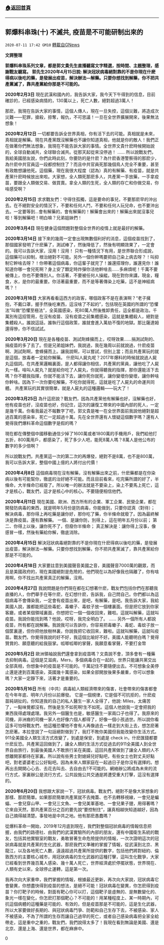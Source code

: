 ###  [:house:返回首頁](https://github.com/ourhimalayas/txt)
---

## 郭爆料串珠(十) 不滅共, 疫苗是不可能研制出來的
`2020-07-11 17:42 GM10` [轉載自GNews](https://gnews.org/zh-hant/260590/)

**文諤整理**

**郭爆料串珠系列文章，都是郭文貴先生直播聽寫文字精選，按時間、主題整理，感謝戰友聽寫。**
**郭先生2020年4月15日說: 解決冠狀病毒絕對靠的不是你現在什麽得病以後吃的藥，是發展出疫苗，解決辦法—解藥。只要你想找到解藥，你不把共產黨滅了，靠共產黨給你那是不可能的。**

**2020年2月3日**
現在武漢和國內的，我告訴大家，我今天下午得到的信息，目前確診的，已經感染病情的，130萬以上，死亡人數，絕對超過3萬人！

那麽，我現在告訴大家的事情，這個人傳人，現在一旦失控，這個災難，將造成次災難——犯罪，搶殺，掠奪，報仇，不可思議！一旦在全世界擴展開來，後果無法想象！

**2020年2月12日**
一切都要告訴全世界真相，你有活下去的可能。真相就是未來，真相就是解藥。現在共產黨既沒解藥也不讓你知道真相，他就是你的敵人！我們正在做著你們無法想象，我現在不能告訴大家的事情。全世界文貴什麽時候開始說的，全球自動滅共，全球聯合滅共。從那天起從來沒停過！
……
所以說戰友們，我給美國朋友說，你們此時此刻，你要防的是什麽？為什麽香港警察得的那麽少，為什麽中共官員這一段都控制住了？而且中共官員死那幾個鳥人完全不重要，甚至有政敵想讓他死。這個藥，現在我很大程度（認為）真的有解藥、有疫苗，就是共產黨什麽時候放出來啦。大家想，全人類死那麽多人，共產黨一手放藥，一手拿疫苗，要跟全人類做交易、做買賣。拿全人類的生死，全人類的存亡和你做交易，你啥感受啊？

**2020年2月15日**
求求戰友們：守得住孤獨，這是要命的事兒，不要那麽早的沖出去。在不絕對安全的情況下，不要和任何人鬥，不要和任何人玩兒命，也不要沖出去。一定要等到…會有解藥的，會有解藥的！解藥會出來的！解藥出來就沒事兒啦！等到解藥吧！明白嘛？兄弟姐妹們！

**2020年3月4日**
現在健身這個問題對整個全世界的疫情上就是最好的解藥。

**2020年3月14日**
接下來的幾周一定會出現無數個利好的消息，這個疫苗找到了，那個國家發明了什麽藥了，測試棒了，然後降低了，然後有明顯效果了，一定會的。我可以告訴大家，沒用！沒用！
只有一種情況下有用，是世界聯合形成說，這個藥可以抑制，根治絕對不可能。另外一個你幹嗎要把自己染上病去呀？！叫抑制它幹啥去呀？！你帶著這個病毒，你這輩子就完了！誰還搭理你，誰還見你！誰知道你哪一會兒死啊？身上安了顆定時炸彈你活他幹啥去……多麻煩呢！千萬不要被傳上，你也不要傳別人。你活著，不要被任何人操縱。現在對你來講，現金，糧食，水，是你的最重要。你活著最重要，而不是等著傳染上吃藥，這不是神經病嗎？！

**2020年3月18日**
大家再看看這西方的政客，哪個政客不是在表演啊？“老子擁抱，不戴口罩，握手然後吃東西，這沒啥了不起的”，包括現在英國的所謂的“恐懼法”叫做“恐懼至極法”，全英國感染，死80萬人然後推卸責任，這全都是政治。千萬別有這招管用，在沒有疫苗、沒有疫苗之前集體感染，這就是集體殺人，絕對是集體殺人。誰說這話，誰執行這個政策，誰就會進入萬劫不復的地獄。那比薩達姆還得慘，你不信試試。

**2020年3月20日**
現在是各種疫苗、測試劑蜂擁而上，哎呀效果……捐測試劑的、捐疫苗的多了去了。但是兄弟姐妹們，我說過，我在幾周以前就說過，什麽疫苗啊、測試劑啊，會蜂擁而上。讓我說啊，可以嘗試，但別上當；而且共產黨玩的就是這個，放毒者一定給你解藥。
什麽叫人屍丸呢？2017年爆料的時候就說過人屍丸這個詞。在共產黨邏輯裏面，是人都得讓你相信，共產黨的黨員，讓他吃了人屍丸一樣。啥叫人屍丸？就是給你吃了人屍丸，你就得聽我的指揮，那你還能活下去嗎？你不聽我指揮，你就不能活下去，讓你死你就死，讓你變壞你變壞，讓你幹啥你幹啥。因為下一次你要吃解藥，不吃你就得死，這就是吃了人屍丸的命運共同體。
共產黨玩的其實很簡單，就是人屍丸的這種邏輯——玩大了！

**2020年3月25日**
為什這麽說？戰友們，因為共產黨他有解藥也好，沒解藥也好，他有疫苗也好，沒疫苗也好，你記住，這次的讓復工帶來的中國內部的死人，一定是幾千萬。你看我最近不報數字了吧，郭文貴是唯一在全世界面前我說他絕對是超過百萬的感染率，死亡一定超過十萬。先在全世界還有人懷疑這個數字嗎？還有人覺得我們爆料革命這個數字是假的嗎？

現在都在傳整個中國移動通信少掉了1600萬或者1800萬的手機用戶，我們給他打五折，800萬用戶，都感染了，死了多少人吧，能死8萬人嗎？8萬人是他公布的數字的多少倍啊？

所以說戰友們，共產黨這一次的第二次的再爆發，絕對不是8萬，也不是800萬，我可以告訴大家，整個中國上億的人將付出代價！

**2020年4月8日**
這個病毒現在沒有解藥，沒有解藥出來之前，什麽藥都是在你染病以後有可能幫你，徹底的治好絕不可能。而且目前看來，吃完藥所謂的好了，半條命，大半條命已經廢了。所以唯一的辦法就是不要染上，染上不要馬上死亡，這才是核心，戰友們，這才是核心中的核心。不要隨便相信他們。

**2020年4月11日**
現在美國、歐洲、西方所有的企業、軍工企業、民營企業，都在開發防病毒的東西，就是明年5月份是防病毒，你能做到，只要你認真（對待）；解決病毒，那你得上再吃藥是讓你好，那你吃了藥，你半條命就廢了。因為最終解決是靠疫苗。還有靠解藥。
一個、是讓你防，別得上，這在明年五月份以前；
第二、你得上以後，讓你死不了，但廢你半條命；
真正解決是：讓你得上沒事，像感冒一樣，然後有藥給你解，徹底消除。

**2020年4月15日**
解決冠狀病毒絕對靠的不是你現在什麽得病以後吃的藥，是發展出疫苗，解決辦法—解藥。只要你想找到解藥，你不把共產黨滅了，靠共產黨給你那是不可能的。

**2020年4月18日**
大家要註意到美國聲音美國之音，美國聲音7000萬的觀眾，而且是美國政府的，現在美國絕對是危險的，他們現在以為好像我也隔離了，你有啥用啊，你不找出共產黨真正的解藥，沒用。

**2020年4月27日**
我說問題是你們現在都在幻想著什麽，戰友們包括你們在那聽我直播的人，你們舉手在等什麽，在幻想什麽，告訴我，自己問自己。你們都以為這個病毒不會傳染我，一定會有疫苗出來，是吧，有解藥，是吧。我告訴大家，我給美國人說，誰都能把這些毒蛇、毒蠍子、毒蚊子放一個樓裏面。但是把它放到你家客廳，或者某個領域裏面，你想把它一個一個收回來，難啦。這就叫解藥，這就叫疫苗。我說你能找到嗎？他說，哎呀，我完全明白了。
……
另外一個所有人都說疫苗，所有都在說解藥。我說我可以告訴你，你容易把毒蠍子、毒蛇、毒蚊子放一個筐裏邊，但你把他放樹林裏，你說我把它收回來，難啦。這就叫解藥，這就叫疫苗。戰友們，你覺得我說的好不好，我這個比喻好不好。美國人能聽明白嗎？覺得贊賞的、願意聽的給我鼓掌。呱唧呱唧的掌聲，我願意看掌聲，不要打金幣

**2020年5月2日**
歐洲領袖說我們還會拿到疫苗嗎？文貴說不會，頂多會有一種藥去抑制病毒。這個是艾滋病，Mers，多個病毒合在一起的。世界只能讓共黨交出全部真相，你想象中的疫苗是不可能的。千萬記住不要隨便出去。不可想象全美停止還是達到百萬感染，英國幾十萬感染，如果全部開放後果多嚴重，你可以想象嗎？大家一定靜下來，活著才是重要的。

**2020年5月16日**
所有（中共）病毒給人類經濟帶來的傷害，社會帶來的傷害都會在今年年底、明年六月份以前爆發。
它是一個規律，它是個不可抗拒的，什麽疫苗純胡扯的。你知道我的自己的私人醫生一家人全得了，他說: Miles，太痛苦了，一點味覺都沒有。然後是生不如死啊!生不如死。這個人他說我一定會把我的東西我得處理處理。我另外一個醫生也是，敏感醫生一家兩口子也得了。我原來的司機，非洲裔的司機一家人也好像六個人都得了，好像一個小孩過世。所以說你看這多可怕呀戰友們，他這種恐懼他不會有人再像過去一樣走到大街上去，想怎麽著怎麽著。本拉登說了一句話絕對做到了，我打不敗你美國但我能改變你生活方式。911全美國全人類生活方式改變了，到處是保安，到處是 check in，什麽匯錢都要什麽反恐。共產黨這回做到了，讓全人類的生活方式從過去的911全美國人到全世界自由旅行，到最後美國人不敢旅行呆在美國，這回共產黨做到了讓全人類的人不想離開家都待在家裏。所以說有些男士對媳婦兒好點吧，有些女士也對丈夫好點吧，對老婆婆老公公好點吧。因為未來人類家庭在一起過日子是你沒有選擇的。想再出去開開心心去、去花去叫去、去自由去?不可能的。網絡辦公將成為未來的流行方式，家裏辦公是流行方式，公共設施公共交通是將遭受重大打擊，這沒有選擇的。

**2020年6月20日**
我想跟大家說一下，冠狀病毒。戰友們，絕對不是像大家想象的那樣、那麽簡單。如果那麽簡單共產黨就不去掩蓋、也不去轉移視線，一會兒是蝙蝠、一會兒穿山甲、一會兒三文魚、一會兒美軍基地、一會兒果子貍，用得著嗎？它來自天然，那共產黨百分之百的要先說“要控制住”，讓真相越快知道越好，因為自己摘得越清楚。事發地是中共之地。他有那麽愚蠢嗎？

從爆料革命一開始，2019年12月底到現在，我們對整個冠狀病毒的情報信息把握，由我們的路德社、由我們的武漢實驗所的內部的朋友，還有中國衛生系統的戰友，包括其他實驗室的戰友，勇敢冒著生命危險提供的情報，一次次證明這次的冠狀病毒就是共產黨的生化武器，那麽我們又準確的掌握了情報，從武漢到北京、黑龍江，以及各地死亡人數，遠遠超過共產黨所提供的數字，包括他們將對紐約、倫敦西方的主要核心城市，用冠狀病毒的生化武器的這種打擊，這叫生化戰爭，大家已經看到世界幾百萬人感染、幾十萬人死亡，世界經濟處於停擺狀態，世界現在、人類有史以來，全球停止運轉，這是第一次。

我再次向大家重申，我們掌握的情報，根據最近更新，再次向大家說，冠狀病毒它會變異，你想盡快得到疫苗的想法，是絕不可能！冠狀病毒在變異，你怎麽得到疫苗？你打靶子的時候，對面有靶心你可以打，這個靶子是虛無的、是無數變化的、象光一樣在變化，你怎麽打那個靶心？不可能的！用某種程度上、某一時期內，可抗這個病體的這種藥是可能的、有效的，但是疫苗那是不可能的，這是生化武器，所以大家要做好長期的、與冠狀病毒鬥爭、防範和自己生存下去，不被感染、家人不被感染，不為了所謂的生存而讓自己過早的死亡，或者自己感染病毒把全家全給帶走，這是重中之重的，戰友們，我們說得太多了！我現在看到無論是美國、還是北京、還是上海、還是世界，都在麻痹中。

0
